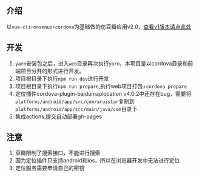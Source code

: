 ## 介绍
以`vue-cli+onsenui+cordova`为基础做的仿豆瓣应用v2.0，[查看v1版本请点此处](https://github.com/baixiaoyu2997/vue-onsen/tree/v1)

## 开发
1. `yarn`安装包之后，进入`web`目录再次执行`yarn`，本项目是以cordova目录和前端项目分开的形式进行开发。
2. 项目根目录下执行`npm run dev`进行开发
3. 项目根目录下执行`npm run prepare`,执行web项目打包+`cordova prepare`
4. 定位插件cordova-plugin-baidumaplocation v4.0.2中还存在bug，需要将`platforms/android/app/src/com/aruistar`复制到 `platforms/android/app/src/main/java/com`目录下
5. 集成actions,提交自动部署gh-pages
## 注意
1. 豆瓣限制了搜索接口，不能进行搜索
1. 因为定位插件只支持android和ios，所以在浏览器开发中无法进行定位
1. 定位服务需要申请自己的密钥